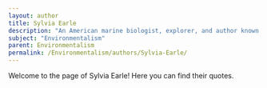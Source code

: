 ```yaml
---
layout: author
title: Sylvia Earle
description: "An American marine biologist, explorer, and author known for her research on ocean ecosystems and her campaigns to protect marine environments, she was the first female Chief Scientist of the National Oceanic and Atmospheric Administration."
subject: "Environmentalism"
parent: Environmentalism
permalink: /Environmentalism/authors/Sylvia-Earle/
---
```


Welcome to the page of Sylvia Earle! Here you can find their quotes.
